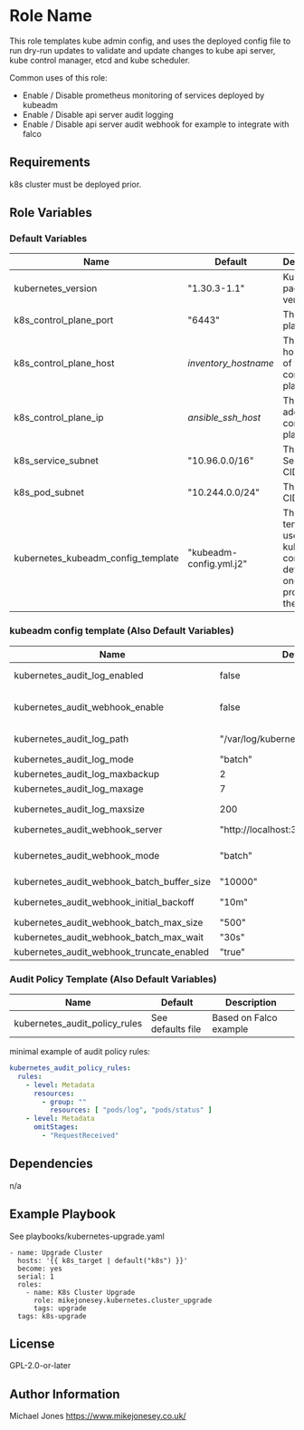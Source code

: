 Role Name
=========

This role templates kube admin config, and uses the deployed config file to run dry-run updates to validate and update changes to kube api server, kube control manager, etcd and kube scheduler.

Common uses of this role:

* Enable / Disable prometheus monitoring of services deployed by kubeadm
* Enable / Disable api server audit logging
* Enable / Disable api server audit webhook for example to integrate with falco

Requirements
------------

k8s cluster must be deployed prior.

Role Variables
--------------

### Default Variables

| Name                               | Default                 | Description                                                                      |
|------------------------------------|-------------------------|----------------------------------------------------------------------------------|
| kubernetes_version                 | "1.30.3-1.1"            | Kubernetes package version                                                       |
| k8s_control_plane_port             | "6443"                  | The control plane port                                                           |
| k8s_control_plane_host             | *inventory_hostname*    | The hostname of the control plane                                                |
| k8s_control_plane_ip               | *ansible_ssh_host*      | The ip address of control plane                                                  |
| k8s_service_subnet                 | "10.96.0.0/16"          | The Service CIDR                                                                 |
| k8s_pod_subnet                     | "10.244.0.0/24"         | The POD CIDR                                                                     |
| kubernetes_kubeadm_config_template | "kubeadm-config.yml.j2" | The template to use for kubeadm config, the default is one provided by the role. |

### kubeadm config template (Also Default Variables)

| Name                                       | Default                               | Description                                              |
|--------------------------------------------|---------------------------------------|----------------------------------------------------------|
| kubernetes_audit_log_enabled               | false                                 | If audit policy logging should be enabled                |
| kubernetes_audit_webhook_enable            | false                                 | If audit policy webhook notifications should be enabled  |
| kubernetes_audit_log_path                  | "/var/log/kubernetes/audit/audit.log" | where logs should be written within the pod              |
| kubernetes_audit_log_mode                  | "batch"                               | default blocking                                         |
| kubernetes_audit_log_maxbackup             | 2                                     | max log files to retain                                  |
| kubernetes_audit_log_maxage                | 7                                     | how many days to keep                                    |
| kubernetes_audit_log_maxsize               | 200                                   | size in megabytes before the log is rotated              |
| kubernetes_audit_webhook_server            | "http://localhost:30007/k8s-audit"    |                                                          | 
| kubernetes_audit_webhook_mode              | "batch"                               | default batch, all modes: batch,blocking,blocking-strict 
| kubernetes_audit_webhook_batch_buffer_size | "10000"                               |                                                          |
| kubernetes_audit_webhook_initial_backoff   | "10m"                                 | default 10s - retry of failed                            
| kubernetes_audit_webhook_batch_max_size    | "500"                                 | default 400                                              
| kubernetes_audit_webhook_batch_max_wait    | "30s"                                 | default 30s                                              
| kubernetes_audit_webhook_truncate_enabled  | "true"                                | default false                                            

### Audit Policy Template (Also Default Variables)

| Name                           | Default           | Description            |
|--------------------------------|-------------------|------------------------|
| kubernetes_audit_policy_rules  | See defaults file | Based on Falco example |

minimal example of audit policy rules:

```yaml
kubernetes_audit_policy_rules:
  rules:
    - level: Metadata
      resources:
        - group: ""
          resources: [ "pods/log", "pods/status" ]
    - level: Metadata
      omitStages:
        - "RequestReceived"
```

Dependencies
------------

n/a

Example Playbook
----------------

See playbooks/kubernetes-upgrade.yaml

    - name: Upgrade Cluster
      hosts: '{{ k8s_target | default("k8s") }}'
      become: yes
      serial: 1
      roles:
        - name: K8s Cluster Upgrade
          role: mikejonesey.kubernetes.cluster_upgrade
          tags: upgrade
      tags: k8s-upgrade

License
-------

GPL-2.0-or-later

Author Information
------------------

Michael Jones https://www.mikejonesey.co.uk/
